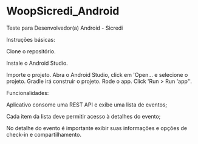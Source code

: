 # WoopSicredi_Android
Teste para Desenvolvedor(a) Android - Sicredi 

Instruções básicas:

Clone o repositório.

Instale o Android Studio.

Importe o projeto. Abra o Android Studio, click em 'Open... e selecione o projeto. Gradle irá construir o projeto.
Rode o app. Click 'Run > Run 'app''.

Funcionalidades:

Aplicativo consome uma REST API e exibe uma lista de eventos;

Cada item da lista deve permitir acesso à detalhes do evento;

No detalhe do evento é importante exibir suas informações e opções de check-in e compartilhamento.
